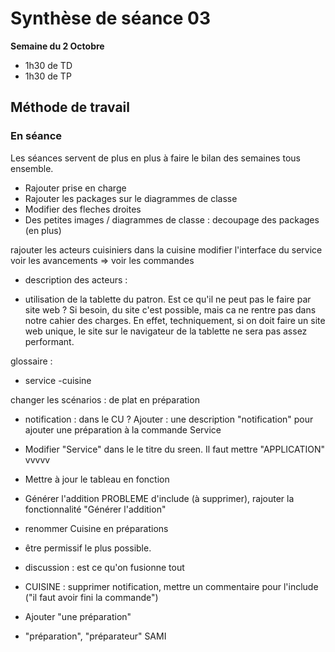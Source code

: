 # Synthèse de séance 03

**Semaine du 2 Octobre**

* 1h30 de TD
* 1h30 de TP

## Méthode de travail

### En séance

Les séances servent de plus en plus à faire le bilan des semaines tous ensemble. 




- Rajouter prise en charge
- Rajouter les packages sur le diagrammes de classe
- Modifier des fleches droites
- Des petites images / diagrammes de classe : decoupage des packages (en plus)



rajouter les acteurs cuisiniers dans la cuisine
modifier l'interface du service
voir les avancements => voir les commandes


- description des acteurs : 


- utilisation de la tablette du patron. Est ce qu'il ne peut pas le faire par site web ?
Si besoin, du site c'est possible, mais ca ne rentre pas dans notre cahier des charges. 
En effet, techniquement, si on doit faire un site web unique, 
le site sur le navigateur de la tablette ne sera pas assez performant. 

glossaire :
- service
-cuisine


changer les scénarios : de plat en préparation


- notification : dans le CU ?
Ajouter : une description "notification" pour ajouter une préparation à la commande Service

- Modifier "Service" dans le le titre du sreen. Il faut mettre "APPLICATION"
vvvvv
- Mettre à jour le tableau en fonction

- Générer l'addition PROBLEME d'include (à supprimer), rajouter la fonctionnalité "Générer l'addition"

- renommer Cuisine en préparations


- être permissif le plus possible. 

- discussion : est ce qu'on fusionne tout 

- CUISINE : supprimer notification, mettre un commentaire pour l'include ("il faut avoir fini la commande")

- Ajouter "une préparation"

- "préparation", "préparateur" SAMI 
